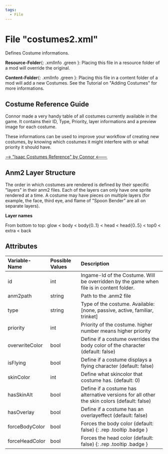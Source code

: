 ```yaml
---
tags:
  - File
---
```

# File "costumes2.xml"

Defines Costume informations.

**Resource-Folder**{: .xmlInfo .green }: Placing this file in a resource folder of a mod will override the original.

**Content-Folder**{: .xmlInfo .green }: Placing this file in a content folder of a mod will add a new Costumes. See the Tutorial on "Adding Costumes" for more informations.

## Costume Reference Guide
Connor made a very handy table of all costumes currently available in the game. It contains their ID, Type, Priority, layer informations and a preview image for each costume.

These informations can be used to improve your workflow of creating new costumes, by knowing which costumes it might interfere with or what priority it should have.

[--> "Isaac Costumes Reference" by Connor <---](https://docs.google.com/spreadsheets/d/1NGa3IARRSvs5XF9lxbYWFnbI77xO1m2YYaKEoB6OyVI/edit?usp=sharing)

## Anm2 Layer Structure
The order in which costumes are rendered is defined by their specific "layers" in their anm2 files. Each of the layers can only have one sprite rendered at a time. A costume may have pieces on multiple layers (for example, the face, third eye, and flame of "Spoon Bender" are all on separate layers).

**Layer names**

From bottom to top: glow < body < body{0..1} < head < head{0..5} < top0 < extra < back

## Attributes

| Variable-Name | Possible Values | Description |
|:--|:--|:--|
|id|int|Ingame-Id of the Costume. Will be overridden by the game when file is in content folder.|
|anm2path|string|Path to the .anm2 file|
|type|string|Type of the costume. Available: [none, passive, active, familiar, trinket]|
|priority|int|Priority of the costume. higher number means higher priority|
|overwriteColor|bool|Define if a costume overrides the body color of the character (default: false)|
|isFlying|bool|Define if a costume displays a flying character (default: false)|
|skinColor|int|Define what skincolor that costume has. (default: 0)|
|hasSkinAlt|bool|Define if a costume has alternative versions for all other the skin colors (default: false)|
|hasOverlay|bool|Define if a costume has an overlayeffect (default: false)|
|forceBodyColor|bool|Forces the body color (default: false) [ ](#){: .rep .tooltip .badge }|
|forceHeadColor|bool|Forces the head color (default: false) [ ](#){: .rep .tooltip .badge }|
